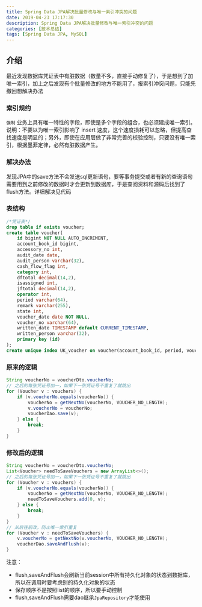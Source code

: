 ```yaml
---
title: Spring Data JPA解决批量修改与唯一索引冲突的问题
date: 2019-04-23 17:17:30
description: Spring Data JPA解决批量修改与唯一索引冲突的问题
categories: [技术总结]
tags: [Spring Data JPA, MySQL]
---
```


## 介绍
最近发现数据库凭证表中有脏数据（数量不多，直接手动修复了），于是想到了加唯一索引，加上之后发现有个批量修改的地方不能用了，报索引冲突问题，只能先撤回想解决办法

### 索引规约 
`强制` 业务上具有唯一特性的字段，即使是多个字段的组合，也必须建成唯一索引。
说明：不要以为唯一索引影响了 insert 速度，这个速度损耗可以忽略，但提高查找速度是明显的；另外，即使在应用层做了非常完善的校验控制，只要没有唯一索引，根据墨菲定律，必然有脏数据产生。

### 解决办法
发现JPA中的save方法不会发送sql更新语句，要等事务提交或者有新的查询语句需要用到之前修改的数据时才会更新到数据库，于是查阅资料和源码后找到了flush方法。详细解决见代码

### 表结构
```sql
/*凭证表*/
drop table if exists voucher;
create table voucher(
	id bigint NOT NULL AUTO_INCREMENT,
	account_book_id bigint,
	accessory_no int,
	audit_date date,
	audit_person varchar(32),
	cash_flow_flag int,
	category int,
	dftotal decimal(14,2),
	isassigned int,
	jftotal decimal(14,2),
	operator int,
	period varchar(64),
	remark varchar(255),
	state int,
	voucher_date date NOT NULL,
	voucher_no varchar(64),
	written_date TIMESTAMP default CURRENT_TIMESTAMP,
	written_person varchar(32),
	primary key (id)
);
create unique index UK_voucher on voucher(account_book_id, period, voucher_no);
```

### 原来的逻辑
```java
String voucherNo = voucherDto.voucherNo;
// 之后的每张凭证号加一，如果下一张凭证号不重复了就跳出
for (Voucher v : vouchers) {
    if (v.voucherNo.equals(voucherNo)) {
        voucherNo = getNextNo(voucherNo, VOUCHER_NO_LENGTH);
        v.voucherNo = voucherNo;
        voucherDao.save(v);
    } else {
        break;
    }
}
```

### 修改后的逻辑
```java
String voucherNo = voucherDto.voucherNo;
List<Voucher> needToSaveVouchers = new ArrayList<>();
// 之后的每张凭证号加一，如果下一张凭证号不重复了就跳出
for (Voucher v : vouchers) {
    if (v.voucherNo.equals(voucherNo)) {
        voucherNo = getNextNo(voucherNo, VOUCHER_NO_LENGTH);
        needToSaveVouchers.add(0, v);
    } else {
        break;
    }
}
// 从后往前改，防止唯一索引重复
for (Voucher v : needToSaveVouchers) {
    v.voucherNo = getNextNo(v.voucherNo, VOUCHER_NO_LENGTH);
    voucherDao.saveAndFlush(v);
}
```
注意：
- flush,saveAndFlush会刷新当前session中所有持久化对象的状态到数据库，所以在调用时要考虑别的持久化对象的状态
- 保存顺序不是按照list的顺序，所以要手动控制
- flush,saveAndFlush需要dao继承`JpaRepository`才能使用